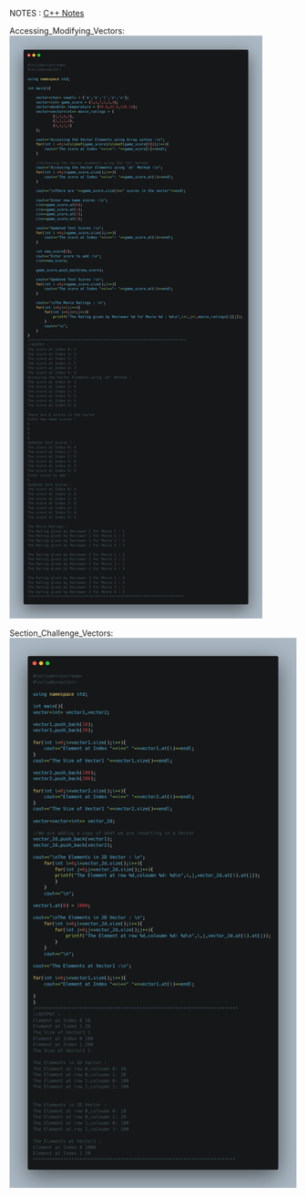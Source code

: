 NOTES :
  [C++ Notes](https://github.com/subramanivasu/CS_Learnings/tree/main/C%2B%2B/Notes)
  
Accessing_Modifying_Vectors:
  ![Accessing_Modifying_Vectors](https://github.com/subramanivasu/CS_Learnings/blob/main/C%2B%2B/accessing_modifying_vectors.png)
  
 Section_Challenge_Vectors:
  ![Section_Challenge_Vectors](https://github.com/subramanivasu/CS_Learnings/blob/main/C%2B%2B/section_challenge_vectors.png)
